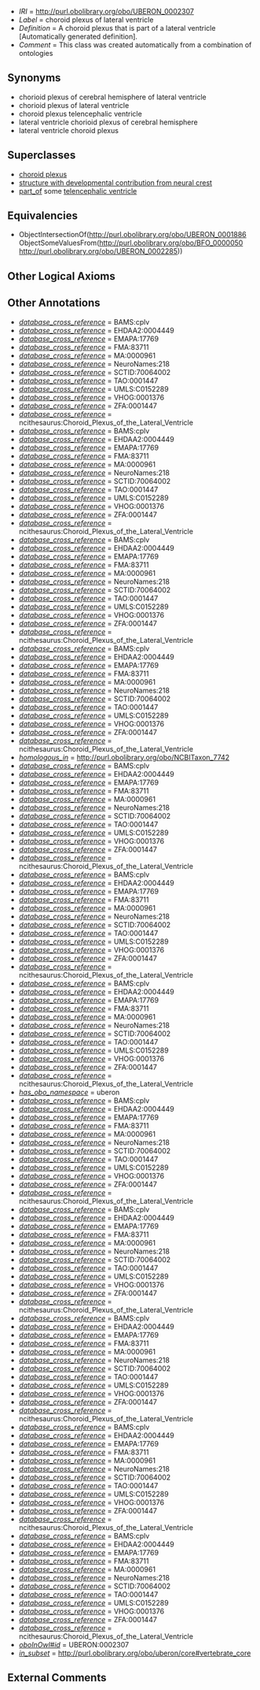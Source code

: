  * *IRI* = http://purl.obolibrary.org/obo/UBERON_0002307
 * *Label* = choroid plexus of lateral ventricle
 * *Definition* = A choroid plexus that is part of a lateral ventricle [Automatically generated definition].
 * *Comment* = This class was created automatically from a combination of ontologies

## Synonyms

 * chorioid plexus of cerebral hemisphere of lateral ventricle
 * chorioid plexus of lateral ventricle
 * choroid plexus telencephalic ventricle
 * lateral ventricle chorioid plexus of cerebral hemisphere
 * lateral ventricle choroid plexus

## Superclasses

 * [choroid plexus](../../UBERON/86/UBERON_0001886.md)
 * [structure with developmental contribution from neural crest](../../UBERON/14/UBERON_0010314.md)
 * [part_of](../../BFO/50/BFO_0000050.md) some [telencephalic ventricle](../../UBERON/85/UBERON_0002285.md)

## Equivalencies

 * ObjectIntersectionOf(<http://purl.obolibrary.org/obo/UBERON_0001886> ObjectSomeValuesFrom(<http://purl.obolibrary.org/obo/BFO_0000050> <http://purl.obolibrary.org/obo/UBERON_0002285>))

## Other Logical Axioms


## Other Annotations

 * *[database_cross_reference](../../ef/oboInOwl#hasDbXref.md)* = BAMS:cplv
 * *[database_cross_reference](../../ef/oboInOwl#hasDbXref.md)* = EHDAA2:0004449
 * *[database_cross_reference](../../ef/oboInOwl#hasDbXref.md)* = EMAPA:17769
 * *[database_cross_reference](../../ef/oboInOwl#hasDbXref.md)* = FMA:83711
 * *[database_cross_reference](../../ef/oboInOwl#hasDbXref.md)* = MA:0000961
 * *[database_cross_reference](../../ef/oboInOwl#hasDbXref.md)* = NeuroNames:218
 * *[database_cross_reference](../../ef/oboInOwl#hasDbXref.md)* = SCTID:70064002
 * *[database_cross_reference](../../ef/oboInOwl#hasDbXref.md)* = TAO:0001447
 * *[database_cross_reference](../../ef/oboInOwl#hasDbXref.md)* = UMLS:C0152289
 * *[database_cross_reference](../../ef/oboInOwl#hasDbXref.md)* = VHOG:0001376
 * *[database_cross_reference](../../ef/oboInOwl#hasDbXref.md)* = ZFA:0001447
 * *[database_cross_reference](../../ef/oboInOwl#hasDbXref.md)* = ncithesaurus:Choroid_Plexus_of_the_Lateral_Ventricle
 * *[database_cross_reference](../../ef/oboInOwl#hasDbXref.md)* = BAMS:cplv
 * *[database_cross_reference](../../ef/oboInOwl#hasDbXref.md)* = EHDAA2:0004449
 * *[database_cross_reference](../../ef/oboInOwl#hasDbXref.md)* = EMAPA:17769
 * *[database_cross_reference](../../ef/oboInOwl#hasDbXref.md)* = FMA:83711
 * *[database_cross_reference](../../ef/oboInOwl#hasDbXref.md)* = MA:0000961
 * *[database_cross_reference](../../ef/oboInOwl#hasDbXref.md)* = NeuroNames:218
 * *[database_cross_reference](../../ef/oboInOwl#hasDbXref.md)* = SCTID:70064002
 * *[database_cross_reference](../../ef/oboInOwl#hasDbXref.md)* = TAO:0001447
 * *[database_cross_reference](../../ef/oboInOwl#hasDbXref.md)* = UMLS:C0152289
 * *[database_cross_reference](../../ef/oboInOwl#hasDbXref.md)* = VHOG:0001376
 * *[database_cross_reference](../../ef/oboInOwl#hasDbXref.md)* = ZFA:0001447
 * *[database_cross_reference](../../ef/oboInOwl#hasDbXref.md)* = ncithesaurus:Choroid_Plexus_of_the_Lateral_Ventricle
 * *[database_cross_reference](../../ef/oboInOwl#hasDbXref.md)* = BAMS:cplv
 * *[database_cross_reference](../../ef/oboInOwl#hasDbXref.md)* = EHDAA2:0004449
 * *[database_cross_reference](../../ef/oboInOwl#hasDbXref.md)* = EMAPA:17769
 * *[database_cross_reference](../../ef/oboInOwl#hasDbXref.md)* = FMA:83711
 * *[database_cross_reference](../../ef/oboInOwl#hasDbXref.md)* = MA:0000961
 * *[database_cross_reference](../../ef/oboInOwl#hasDbXref.md)* = NeuroNames:218
 * *[database_cross_reference](../../ef/oboInOwl#hasDbXref.md)* = SCTID:70064002
 * *[database_cross_reference](../../ef/oboInOwl#hasDbXref.md)* = TAO:0001447
 * *[database_cross_reference](../../ef/oboInOwl#hasDbXref.md)* = UMLS:C0152289
 * *[database_cross_reference](../../ef/oboInOwl#hasDbXref.md)* = VHOG:0001376
 * *[database_cross_reference](../../ef/oboInOwl#hasDbXref.md)* = ZFA:0001447
 * *[database_cross_reference](../../ef/oboInOwl#hasDbXref.md)* = ncithesaurus:Choroid_Plexus_of_the_Lateral_Ventricle
 * *[database_cross_reference](../../ef/oboInOwl#hasDbXref.md)* = BAMS:cplv
 * *[database_cross_reference](../../ef/oboInOwl#hasDbXref.md)* = EHDAA2:0004449
 * *[database_cross_reference](../../ef/oboInOwl#hasDbXref.md)* = EMAPA:17769
 * *[database_cross_reference](../../ef/oboInOwl#hasDbXref.md)* = FMA:83711
 * *[database_cross_reference](../../ef/oboInOwl#hasDbXref.md)* = MA:0000961
 * *[database_cross_reference](../../ef/oboInOwl#hasDbXref.md)* = NeuroNames:218
 * *[database_cross_reference](../../ef/oboInOwl#hasDbXref.md)* = SCTID:70064002
 * *[database_cross_reference](../../ef/oboInOwl#hasDbXref.md)* = TAO:0001447
 * *[database_cross_reference](../../ef/oboInOwl#hasDbXref.md)* = UMLS:C0152289
 * *[database_cross_reference](../../ef/oboInOwl#hasDbXref.md)* = VHOG:0001376
 * *[database_cross_reference](../../ef/oboInOwl#hasDbXref.md)* = ZFA:0001447
 * *[database_cross_reference](../../ef/oboInOwl#hasDbXref.md)* = ncithesaurus:Choroid_Plexus_of_the_Lateral_Ventricle
 * *[homologous_in](../../core#homologous/in/core#homologous_in.md)* = http://purl.obolibrary.org/obo/NCBITaxon_7742
 * *[database_cross_reference](../../ef/oboInOwl#hasDbXref.md)* = BAMS:cplv
 * *[database_cross_reference](../../ef/oboInOwl#hasDbXref.md)* = EHDAA2:0004449
 * *[database_cross_reference](../../ef/oboInOwl#hasDbXref.md)* = EMAPA:17769
 * *[database_cross_reference](../../ef/oboInOwl#hasDbXref.md)* = FMA:83711
 * *[database_cross_reference](../../ef/oboInOwl#hasDbXref.md)* = MA:0000961
 * *[database_cross_reference](../../ef/oboInOwl#hasDbXref.md)* = NeuroNames:218
 * *[database_cross_reference](../../ef/oboInOwl#hasDbXref.md)* = SCTID:70064002
 * *[database_cross_reference](../../ef/oboInOwl#hasDbXref.md)* = TAO:0001447
 * *[database_cross_reference](../../ef/oboInOwl#hasDbXref.md)* = UMLS:C0152289
 * *[database_cross_reference](../../ef/oboInOwl#hasDbXref.md)* = VHOG:0001376
 * *[database_cross_reference](../../ef/oboInOwl#hasDbXref.md)* = ZFA:0001447
 * *[database_cross_reference](../../ef/oboInOwl#hasDbXref.md)* = ncithesaurus:Choroid_Plexus_of_the_Lateral_Ventricle
 * *[database_cross_reference](../../ef/oboInOwl#hasDbXref.md)* = BAMS:cplv
 * *[database_cross_reference](../../ef/oboInOwl#hasDbXref.md)* = EHDAA2:0004449
 * *[database_cross_reference](../../ef/oboInOwl#hasDbXref.md)* = EMAPA:17769
 * *[database_cross_reference](../../ef/oboInOwl#hasDbXref.md)* = FMA:83711
 * *[database_cross_reference](../../ef/oboInOwl#hasDbXref.md)* = MA:0000961
 * *[database_cross_reference](../../ef/oboInOwl#hasDbXref.md)* = NeuroNames:218
 * *[database_cross_reference](../../ef/oboInOwl#hasDbXref.md)* = SCTID:70064002
 * *[database_cross_reference](../../ef/oboInOwl#hasDbXref.md)* = TAO:0001447
 * *[database_cross_reference](../../ef/oboInOwl#hasDbXref.md)* = UMLS:C0152289
 * *[database_cross_reference](../../ef/oboInOwl#hasDbXref.md)* = VHOG:0001376
 * *[database_cross_reference](../../ef/oboInOwl#hasDbXref.md)* = ZFA:0001447
 * *[database_cross_reference](../../ef/oboInOwl#hasDbXref.md)* = ncithesaurus:Choroid_Plexus_of_the_Lateral_Ventricle
 * *[database_cross_reference](../../ef/oboInOwl#hasDbXref.md)* = BAMS:cplv
 * *[database_cross_reference](../../ef/oboInOwl#hasDbXref.md)* = EHDAA2:0004449
 * *[database_cross_reference](../../ef/oboInOwl#hasDbXref.md)* = EMAPA:17769
 * *[database_cross_reference](../../ef/oboInOwl#hasDbXref.md)* = FMA:83711
 * *[database_cross_reference](../../ef/oboInOwl#hasDbXref.md)* = MA:0000961
 * *[database_cross_reference](../../ef/oboInOwl#hasDbXref.md)* = NeuroNames:218
 * *[database_cross_reference](../../ef/oboInOwl#hasDbXref.md)* = SCTID:70064002
 * *[database_cross_reference](../../ef/oboInOwl#hasDbXref.md)* = TAO:0001447
 * *[database_cross_reference](../../ef/oboInOwl#hasDbXref.md)* = UMLS:C0152289
 * *[database_cross_reference](../../ef/oboInOwl#hasDbXref.md)* = VHOG:0001376
 * *[database_cross_reference](../../ef/oboInOwl#hasDbXref.md)* = ZFA:0001447
 * *[database_cross_reference](../../ef/oboInOwl#hasDbXref.md)* = ncithesaurus:Choroid_Plexus_of_the_Lateral_Ventricle
 * *[has_obo_namespace](../../ce/oboInOwl#hasOBONamespace.md)* = uberon
 * *[database_cross_reference](../../ef/oboInOwl#hasDbXref.md)* = BAMS:cplv
 * *[database_cross_reference](../../ef/oboInOwl#hasDbXref.md)* = EHDAA2:0004449
 * *[database_cross_reference](../../ef/oboInOwl#hasDbXref.md)* = EMAPA:17769
 * *[database_cross_reference](../../ef/oboInOwl#hasDbXref.md)* = FMA:83711
 * *[database_cross_reference](../../ef/oboInOwl#hasDbXref.md)* = MA:0000961
 * *[database_cross_reference](../../ef/oboInOwl#hasDbXref.md)* = NeuroNames:218
 * *[database_cross_reference](../../ef/oboInOwl#hasDbXref.md)* = SCTID:70064002
 * *[database_cross_reference](../../ef/oboInOwl#hasDbXref.md)* = TAO:0001447
 * *[database_cross_reference](../../ef/oboInOwl#hasDbXref.md)* = UMLS:C0152289
 * *[database_cross_reference](../../ef/oboInOwl#hasDbXref.md)* = VHOG:0001376
 * *[database_cross_reference](../../ef/oboInOwl#hasDbXref.md)* = ZFA:0001447
 * *[database_cross_reference](../../ef/oboInOwl#hasDbXref.md)* = ncithesaurus:Choroid_Plexus_of_the_Lateral_Ventricle
 * *[database_cross_reference](../../ef/oboInOwl#hasDbXref.md)* = BAMS:cplv
 * *[database_cross_reference](../../ef/oboInOwl#hasDbXref.md)* = EHDAA2:0004449
 * *[database_cross_reference](../../ef/oboInOwl#hasDbXref.md)* = EMAPA:17769
 * *[database_cross_reference](../../ef/oboInOwl#hasDbXref.md)* = FMA:83711
 * *[database_cross_reference](../../ef/oboInOwl#hasDbXref.md)* = MA:0000961
 * *[database_cross_reference](../../ef/oboInOwl#hasDbXref.md)* = NeuroNames:218
 * *[database_cross_reference](../../ef/oboInOwl#hasDbXref.md)* = SCTID:70064002
 * *[database_cross_reference](../../ef/oboInOwl#hasDbXref.md)* = TAO:0001447
 * *[database_cross_reference](../../ef/oboInOwl#hasDbXref.md)* = UMLS:C0152289
 * *[database_cross_reference](../../ef/oboInOwl#hasDbXref.md)* = VHOG:0001376
 * *[database_cross_reference](../../ef/oboInOwl#hasDbXref.md)* = ZFA:0001447
 * *[database_cross_reference](../../ef/oboInOwl#hasDbXref.md)* = ncithesaurus:Choroid_Plexus_of_the_Lateral_Ventricle
 * *[database_cross_reference](../../ef/oboInOwl#hasDbXref.md)* = BAMS:cplv
 * *[database_cross_reference](../../ef/oboInOwl#hasDbXref.md)* = EHDAA2:0004449
 * *[database_cross_reference](../../ef/oboInOwl#hasDbXref.md)* = EMAPA:17769
 * *[database_cross_reference](../../ef/oboInOwl#hasDbXref.md)* = FMA:83711
 * *[database_cross_reference](../../ef/oboInOwl#hasDbXref.md)* = MA:0000961
 * *[database_cross_reference](../../ef/oboInOwl#hasDbXref.md)* = NeuroNames:218
 * *[database_cross_reference](../../ef/oboInOwl#hasDbXref.md)* = SCTID:70064002
 * *[database_cross_reference](../../ef/oboInOwl#hasDbXref.md)* = TAO:0001447
 * *[database_cross_reference](../../ef/oboInOwl#hasDbXref.md)* = UMLS:C0152289
 * *[database_cross_reference](../../ef/oboInOwl#hasDbXref.md)* = VHOG:0001376
 * *[database_cross_reference](../../ef/oboInOwl#hasDbXref.md)* = ZFA:0001447
 * *[database_cross_reference](../../ef/oboInOwl#hasDbXref.md)* = ncithesaurus:Choroid_Plexus_of_the_Lateral_Ventricle
 * *[database_cross_reference](../../ef/oboInOwl#hasDbXref.md)* = BAMS:cplv
 * *[database_cross_reference](../../ef/oboInOwl#hasDbXref.md)* = EHDAA2:0004449
 * *[database_cross_reference](../../ef/oboInOwl#hasDbXref.md)* = EMAPA:17769
 * *[database_cross_reference](../../ef/oboInOwl#hasDbXref.md)* = FMA:83711
 * *[database_cross_reference](../../ef/oboInOwl#hasDbXref.md)* = MA:0000961
 * *[database_cross_reference](../../ef/oboInOwl#hasDbXref.md)* = NeuroNames:218
 * *[database_cross_reference](../../ef/oboInOwl#hasDbXref.md)* = SCTID:70064002
 * *[database_cross_reference](../../ef/oboInOwl#hasDbXref.md)* = TAO:0001447
 * *[database_cross_reference](../../ef/oboInOwl#hasDbXref.md)* = UMLS:C0152289
 * *[database_cross_reference](../../ef/oboInOwl#hasDbXref.md)* = VHOG:0001376
 * *[database_cross_reference](../../ef/oboInOwl#hasDbXref.md)* = ZFA:0001447
 * *[database_cross_reference](../../ef/oboInOwl#hasDbXref.md)* = ncithesaurus:Choroid_Plexus_of_the_Lateral_Ventricle
 * *[database_cross_reference](../../ef/oboInOwl#hasDbXref.md)* = BAMS:cplv
 * *[database_cross_reference](../../ef/oboInOwl#hasDbXref.md)* = EHDAA2:0004449
 * *[database_cross_reference](../../ef/oboInOwl#hasDbXref.md)* = EMAPA:17769
 * *[database_cross_reference](../../ef/oboInOwl#hasDbXref.md)* = FMA:83711
 * *[database_cross_reference](../../ef/oboInOwl#hasDbXref.md)* = MA:0000961
 * *[database_cross_reference](../../ef/oboInOwl#hasDbXref.md)* = NeuroNames:218
 * *[database_cross_reference](../../ef/oboInOwl#hasDbXref.md)* = SCTID:70064002
 * *[database_cross_reference](../../ef/oboInOwl#hasDbXref.md)* = TAO:0001447
 * *[database_cross_reference](../../ef/oboInOwl#hasDbXref.md)* = UMLS:C0152289
 * *[database_cross_reference](../../ef/oboInOwl#hasDbXref.md)* = VHOG:0001376
 * *[database_cross_reference](../../ef/oboInOwl#hasDbXref.md)* = ZFA:0001447
 * *[database_cross_reference](../../ef/oboInOwl#hasDbXref.md)* = ncithesaurus:Choroid_Plexus_of_the_Lateral_Ventricle
 * *[oboInOwl#id](../../id/oboInOwl#id.md)* = UBERON:0002307
 * *[in_subset](../../et/oboInOwl#inSubset.md)* = http://purl.obolibrary.org/obo/uberon/core#vertebrate_core

## External Comments

